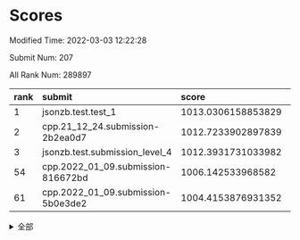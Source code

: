 # Scores

Modified Time: 2022-03-03 12:22:28

Submit Num: 207

All Rank Num: 289897

| rank |               submit               |       score        |       sigma        | pk_num |
| :--- | :--------------------------------- | :----------------- | :----------------- | :----- |
| 1    | jsonzb.test.test_1                 | 1013.0306158853829 | 0.8248600791028395 | 5604   |
| 2    | cpp.21_12_24.submission-2b2ea0d7   | 1012.7233902897839 | 0.8127816933235879 | 5603   |
| 3    | jsonzb.test.submission_level_4     | 1012.3931731033982 | 0.7755941627355759 | 5605   |
| 54   | cpp.2022_01_09.submission-816672bd | 1006.142533968582  | 0.7273616684263825 | 5602   |
| 61   | cpp.2022_01_09.submission-5b0e3de2 | 1004.4153876931352 | 0.7140534533162309 | 5598   |


<details>
<summary>全部</summary>

| rank |                 submit                 |       score        |       sigma        | pk_num |
| :--- | :------------------------------------- | :----------------- | :----------------- | :----- |
| 1    | jsonzb.test.test_1                     | 1013.0306158853829 | 0.8248600791028395 | 5604   |
| 2    | cpp.21_12_24.submission-2b2ea0d7       | 1012.7233902897839 | 0.8127816933235879 | 5603   |
| 3    | jsonzb.test.submission_level_4         | 1012.3931731033982 | 0.7755941627355759 | 5605   |
| 4    | gobigger.level_3.submission_level_3_34 | 1011.5846863451214 | 0.7914006679888687 | 5601   |
| 5    | gobigger.level_3.submission_level_3_35 | 1011.5727040573762 | 0.7815735112921464 | 5600   |
| 6    | gobigger.level_3.submission_level_3_19 | 1011.4440058022396 | 0.7702828154752939 | 5605   |
| 7    | gobigger.level_3.submission_level_3_20 | 1011.3298337941039 | 0.7769104974373211 | 5603   |
| 8    | gobigger.level_3.submission_level_3_42 | 1011.095601559471  | 0.7564141106528292 | 5598   |
| 9    | gobigger.level_3.submission_level_3_27 | 1011.020738267898  | 0.7609837095940617 | 5606   |
| 10   | gobigger.level_3.submission_level_3_14 | 1011.0024664907882 | 0.7752775310990013 | 5604   |
| 11   | gobigger.level_3.submission_level_3_40 | 1010.914834948175  | 0.7596700693101199 | 5595   |
| 12   | gobigger.level_3.submission_level_3_3  | 1010.8663501231003 | 0.7776715659129272 | 5600   |
| 13   | gobigger.level_3.submission_level_3_0  | 1010.7923896419501 | 0.7574251943838941 | 5602   |
| 14   | gobigger.level_3.submission_level_3_5  | 1010.7173316857425 | 0.7839625908658401 | 5603   |
| 15   | gobigger.level_3.submission_level_3_23 | 1010.7000394988419 | 0.7788948325002745 | 5600   |
| 16   | gobigger.level_3.submission_level_3_36 | 1010.6999856157363 | 0.7647754292540857 | 5607   |
| 17   | gobigger.level_3.submission_level_3_38 | 1010.6065755831926 | 0.76158611323264   | 5605   |
| 18   | gobigger.level_3.submission_level_3_47 | 1010.53889995991   | 0.7497042969414895 | 5604   |
| 19   | gobigger.level_3.submission_level_3_45 | 1010.4911670741882 | 0.7635554720310049 | 5599   |
| 20   | gobigger.level_3.submission_level_3_44 | 1010.3957383175723 | 0.756379340145813  | 5603   |
| 21   | gobigger.level_3.submission_level_3_32 | 1010.3942672478817 | 0.7592522443314994 | 5600   |
| 22   | gobigger.level_3.submission_level_3_1  | 1010.2550202352608 | 0.771501473166867  | 5601   |
| 23   | gobigger.level_3.submission_level_3_43 | 1010.205174963455  | 0.7711896315024889 | 5604   |
| 24   | gobigger.level_3.submission_level_3_10 | 1010.1967821251317 | 0.7415935251171188 | 5603   |
| 25   | gobigger.level_3.submission_level_3_17 | 1010.1797271247624 | 0.7756048866593013 | 5606   |
| 26   | gobigger.level_3.submission_level_3_7  | 1010.162462458163  | 0.7673798059964508 | 5603   |
| 27   | gobigger.level_3.submission_level_3_33 | 1010.124429291343  | 0.7456955810865261 | 5607   |
| 28   | gobigger.level_3.submission_level_3_6  | 1010.1169798400364 | 0.7560540141214811 | 5601   |
| 29   | gobigger.level_3.submission_level_3_11 | 1010.1075638262179 | 0.7215824894728249 | 5598   |
| 30   | gobigger.level_3.submission_level_3_25 | 1010.0440518337284 | 0.7459760433766289 | 5603   |
| 31   | gobigger.level_3.submission_level_3_22 | 1010.0092773213768 | 0.7610558849862988 | 5597   |
| 32   | gobigger.level_3.submission_level_3_46 | 1009.9904205345101 | 0.7697769723631762 | 5600   |
| 33   | gobigger.level_3.submission_level_3_26 | 1009.8971056426852 | 0.7707859612692299 | 5606   |
| 34   | gobigger.level_3.submission_level_3_30 | 1009.8913140178432 | 0.7646311504182612 | 5607   |
| 35   | gobigger.level_3.submission_level_3_29 | 1009.8602450605495 | 0.7494793579202224 | 5599   |
| 36   | gobigger.level_3.submission_level_3_4  | 1009.6856749762259 | 0.7461903749831236 | 5599   |
| 37   | gobigger.level_3.submission_level_3_48 | 1009.6191822017918 | 0.7668171110069575 | 5601   |
| 38   | gobigger.level_3.submission_level_3_24 | 1009.5658818365964 | 0.7606136336916544 | 5605   |
| 39   | gobigger.level_3.submission_level_3_41 | 1009.564802740855  | 0.7577641781077977 | 5605   |
| 40   | gobigger.level_3.submission_level_3_16 | 1009.5546821634264 | 0.7559864308146536 | 5601   |
| 41   | gobigger.level_3.submission_level_3_39 | 1009.5287917725716 | 0.7425617250540947 | 5601   |
| 42   | gobigger.level_3.submission_level_3_2  | 1009.4924046722864 | 0.7725105889772761 | 5598   |
| 43   | gobigger.level_3.submission_level_3_21 | 1009.4443084147571 | 0.7695585707505389 | 5602   |
| 44   | gobigger.level_3.submission_level_3_13 | 1009.4413459576379 | 0.7561947914191192 | 5600   |
| 45   | gobigger.level_3.submission_level_3_49 | 1009.3842064054633 | 0.7386359442641424 | 5603   |
| 46   | gobigger.level_3.submission_level_3_12 | 1009.1658347490143 | 0.7300803669532473 | 5594   |
| 47   | gobigger.level_3.submission_level_3_8  | 1009.1347992166346 | 0.730814599311474  | 5603   |
| 48   | gobigger.level_3.submission_level_3_28 | 1009.0014581427636 | 0.7502141474947132 | 5603   |
| 49   | gobigger.level_3.submission_level_3_9  | 1008.9002705704673 | 0.7678113836448689 | 5598   |
| 50   | gobigger.level_3.submission_level_3_31 | 1008.8385248417572 | 0.7379897606673206 | 5601   |
| 51   | gobigger.level_3.submission_level_3_37 | 1008.8220737563233 | 0.7418003662313282 | 5605   |
| 52   | gobigger.level_3.submission_level_3_15 | 1008.6790709098761 | 0.7373026791512429 | 5597   |
| 53   | gobigger.level_3.submission_level_3_18 | 1008.5567608621443 | 0.7297866603276174 | 5598   |
| 54   | cpp.2022_01_09.submission-816672bd     | 1006.142533968582  | 0.7273616684263825 | 5602   |
| 55   | gobigger.level_1.submission_level_1_4  | 1005.1271665221136 | 0.7232229165428057 | 5601   |
| 56   | gobigger.level_1.submission_level_1_28 | 1004.8746570149165 | 0.7266839011699029 | 5602   |
| 57   | gobigger.level_1.submission_level_1_12 | 1004.86356650684   | 0.716151039129542  | 5607   |
| 58   | gobigger.level_1.submission_level_1_21 | 1004.6130688221949 | 0.7186205521887331 | 5603   |
| 59   | gobigger.level_1.submission_level_1_16 | 1004.4425570632505 | 0.7267602577861183 | 5606   |
| 60   | gobigger.level_1.submission_level_1_8  | 1004.4154450889217 | 0.723543385202241  | 5596   |
| 61   | cpp.2022_01_09.submission-5b0e3de2     | 1004.4153876931352 | 0.7140534533162309 | 5598   |
| 62   | gobigger.level_1.submission_level_1_48 | 1004.3647130253139 | 0.7127880321089511 | 5603   |
| 63   | gobigger.level_1.submission_level_1_18 | 1004.1672592538283 | 0.7230031883587028 | 5603   |
| 64   | gobigger.level_1.submission_level_1_11 | 1004.1001670737153 | 0.72714469409761   | 5602   |
| 65   | gobigger.level_1.submission_level_1_6  | 1004.0594913522817 | 0.71484959633349   | 5599   |
| 66   | gobigger.level_1.submission_level_1_41 | 1004.0085946714069 | 0.7301452513903661 | 5600   |
| 67   | gobigger.level_1.submission_level_1_24 | 1003.9422411896569 | 0.7157426494101355 | 5604   |
| 68   | gobigger.level_1.submission_level_1_2  | 1003.9197771308868 | 0.7201568428402144 | 5603   |
| 69   | gobigger.level_1.submission_level_1_38 | 1003.8650103393485 | 0.720203234669954  | 5605   |
| 70   | gobigger.level_1.submission_level_1_49 | 1003.8173684778686 | 0.7223025262279925 | 5605   |
| 71   | gobigger.level_1.submission_level_1_3  | 1003.6400492057568 | 0.7100395313478172 | 5603   |
| 72   | gobigger.level_1.submission_level_1_0  | 1003.5991633439123 | 0.7273653553348132 | 5602   |
| 73   | gobigger.level_1.submission_level_1_26 | 1003.5288742571216 | 0.7139743276126865 | 5604   |
| 74   | gobigger.level_1.submission_level_1_47 | 1003.5235676042535 | 0.7222501483305701 | 5600   |
| 75   | gobigger.level_1.submission_level_1_37 | 1003.515838699337  | 0.7246675983505735 | 5600   |
| 76   | gobigger.level_1.submission_level_1_34 | 1003.4922553419455 | 0.7096024011248754 | 5604   |
| 77   | gobigger.level_1.submission_level_1_7  | 1003.4170795116188 | 0.7104625111878278 | 5605   |
| 78   | gobigger.level_1.submission_level_1_1  | 1003.3524982677181 | 0.7231086506041945 | 5599   |
| 79   | gobigger.level_1.submission_level_1_15 | 1003.1953574544932 | 0.7091013120911425 | 5603   |
| 80   | gobigger.level_1.submission_level_1_25 | 1003.1926571629498 | 0.7328481032027767 | 5596   |
| 81   | gobigger.level_1.submission_level_1_20 | 1003.1476115971185 | 0.7270337103610864 | 5600   |
| 82   | gobigger.level_1.submission_level_1_43 | 1003.1433085848993 | 0.7092216581351276 | 5602   |
| 83   | gobigger.level_1.submission_level_1_30 | 1003.0919385358104 | 0.7240256708190383 | 5599   |
| 84   | gobigger.level_1.submission_level_1_31 | 1003.0462576904015 | 0.7314515532325808 | 5600   |
| 85   | gobigger.level_1.submission_level_1_42 | 1003.0310990283905 | 0.7096484548648594 | 5604   |
| 86   | gobigger.level_1.submission_level_1_9  | 1003.0214996311691 | 0.7096893684703873 | 5603   |
| 87   | gobigger.level_1.submission_level_1_29 | 1003.011294202453  | 0.7096625258022118 | 5603   |
| 88   | gobigger.level_1.submission_level_1_22 | 1003.0057413817311 | 0.7086425909733648 | 5604   |
| 89   | gobigger.level_1.submission_level_1_23 | 1003.004215161117  | 0.7273962785834023 | 5602   |
| 90   | gobigger.level_1.submission_level_1_27 | 1002.9879372718888 | 0.7291309574814789 | 5601   |
| 91   | gobigger.level_1.submission_level_1_45 | 1002.9487433760141 | 0.7130463308368586 | 5600   |
| 92   | gobigger.level_1.submission_level_1_46 | 1002.9474173800531 | 0.7157153758292157 | 5605   |
| 93   | gobigger.level_1.submission_level_1_39 | 1002.9356521144483 | 0.7197468136181244 | 5606   |
| 94   | gobigger.level_1.submission_level_1_35 | 1002.8753195247718 | 0.7258612691580039 | 5603   |
| 95   | gobigger.level_1.submission_level_1_17 | 1002.8209828592825 | 0.7198188045092327 | 5601   |
| 96   | gobigger.level_1.submission_level_1_44 | 1002.8022537489854 | 0.7213241015655818 | 5600   |
| 97   | gobigger.level_1.submission_level_1_19 | 1002.7843413592115 | 0.7165236962543046 | 5603   |
| 98   | gobigger.level_1.submission_level_1_13 | 1002.7369243113632 | 0.7313742720899791 | 5603   |
| 99   | gobigger.level_1.submission_level_1_40 | 1002.5855317500666 | 0.724518660716247  | 5600   |
| 100  | gobigger.level_1.submission_level_1_5  | 1002.5544268389743 | 0.7212069417290836 | 5604   |
| 101  | gobigger.level_1.submission_level_1_10 | 1002.456120885483  | 0.7114430792915094 | 5601   |
| 102  | gobigger.level_1.submission_level_1_14 | 1002.3609235756085 | 0.7206318555958195 | 5602   |
| 103  | gobigger.level_1.submission_level_1_33 | 1002.3104451738203 | 0.7127642495139916 | 5607   |
| 104  | gobigger.level_1.submission_level_1_36 | 1002.2290091809795 | 0.7228131997187279 | 5600   |
| 105  | gobigger.level_1.submission_level_1_32 | 1001.8126561491115 | 0.703186691686612  | 5603   |
| 106  | gobigger.random.submission_random_38   | 997.5714008806468  | 0.7102246472947039 | 5606   |
| 107  | gobigger.random.submission_random_32   | 997.2150698460727  | 0.7063277414976046 | 5604   |
| 108  | gobigger.random.submission_random_37   | 996.9436217532261  | 0.7050715275941153 | 5604   |
| 109  | gobigger.random.submission_random_43   | 996.9399011466926  | 0.7053415782328216 | 5603   |
| 110  | gobigger.random.submission_random_42   | 996.7724659190123  | 0.71664134179249   | 5601   |
| 111  | gobigger.random.submission_random_11   | 996.6630861713675  | 0.7113458462937337 | 5598   |
| 112  | gobigger.random.submission_random_35   | 996.5578420665421  | 0.6986732846452928 | 5602   |
| 113  | gobigger.random.submission_random_10   | 996.5160502040918  | 0.7109979541635901 | 5603   |
| 114  | gobigger.random.submission_random_40   | 996.4588051257648  | 0.7064890954750053 | 5603   |
| 115  | gobigger.random.submission_random_21   | 996.4561684880483  | 0.7050136503566973 | 5604   |
| 116  | gobigger.random.submission_random_45   | 996.3538745079518  | 0.720269229136217  | 5609   |
| 117  | gobigger.random.submission_random_49   | 996.3235665623615  | 0.7013491105166932 | 5596   |
| 118  | gobigger.random.submission_random_29   | 996.3071973593833  | 0.6988046568737184 | 5604   |
| 119  | gobigger.random.submission_random_0    | 996.3034356495275  | 0.723559907320285  | 5608   |
| 120  | gobigger.random.submission_random_19   | 996.290851863795   | 0.7062357281082579 | 5601   |
| 121  | gobigger.random.submission_random_9    | 996.2794315672921  | 0.712976101071972  | 5601   |
| 122  | gobigger.random.submission_random_26   | 996.2171280968952  | 0.7145960259755757 | 5603   |
| 123  | gobigger.random.submission_random_16   | 996.1979928862851  | 0.6996054997233996 | 5603   |
| 124  | gobigger.random.submission_random_34   | 996.1377365984239  | 0.7156006389313038 | 5602   |
| 125  | gobigger.random.submission_random_14   | 996.1348429097769  | 0.7175131832936065 | 5597   |
| 126  | gobigger.random.submission_random_30   | 996.1257355508582  | 0.7190122318677458 | 5600   |
| 127  | gobigger.random.submission_random_46   | 996.1244721167477  | 0.7128784338419327 | 5602   |
| 128  | gobigger.random.submission_random_3    | 996.1202703139347  | 0.7064645525896924 | 5604   |
| 129  | gobigger.random.submission_random_20   | 996.0958297657393  | 0.7132918955466958 | 5606   |
| 130  | gobigger.random.submission_random_27   | 995.9791395710034  | 0.7141853378835339 | 5603   |
| 131  | gobigger.random.submission_random_33   | 995.9407333538996  | 0.7230177708882647 | 5605   |
| 132  | gobigger.random.submission_random_28   | 995.8525569858592  | 0.7176851706452761 | 5596   |
| 133  | gobigger.random.submission_random_7    | 995.8385406074384  | 0.6972555732458028 | 5600   |
| 134  | gobigger.random.submission_random_22   | 995.7953558141731  | 0.722474871065624  | 5598   |
| 135  | gobigger.random.submission_random_6    | 995.7880993123796  | 0.7141814551358601 | 5607   |
| 136  | gobigger.random.submission_random_44   | 995.738186480512   | 0.7157474309456054 | 5600   |
| 137  | gobigger.random.submission_random_13   | 995.7237184227579  | 0.7073155787164752 | 5600   |
| 138  | gobigger.random.submission_random_17   | 995.7113951848172  | 0.7263993383683317 | 5601   |
| 139  | gobigger.random.submission_random_24   | 995.6918300066119  | 0.7166053644071785 | 5599   |
| 140  | gobigger.random.submission_random_48   | 995.6853616465647  | 0.707931865140253  | 5598   |
| 141  | gobigger.random.submission_random_31   | 995.5316880249127  | 0.7073453583667738 | 5605   |
| 142  | gobigger.random.submission_random_2    | 995.5286528339878  | 0.7137640195544499 | 5605   |
| 143  | gobigger.random.submission_random_47   | 995.4264254844279  | 0.7067782994229024 | 5601   |
| 144  | gobigger.random.submission_random_41   | 995.424986533011   | 0.7284253825739176 | 5599   |
| 145  | gobigger.random.submission_random_15   | 995.395965792578   | 0.7234226808293032 | 5602   |
| 146  | gobigger.random.submission_random_5    | 995.3535027043978  | 0.7188374693352726 | 5601   |
| 147  | gobigger.random.submission_random_23   | 995.3138064361779  | 0.7073370129719333 | 5599   |
| 148  | gobigger.random.submission_random_18   | 995.3130926134668  | 0.7149420859684813 | 5604   |
| 149  | gobigger.random.submission_random_12   | 995.2959833871749  | 0.7036076413109558 | 5603   |
| 150  | gobigger.random.submission_random_1    | 995.1977684769528  | 0.7161448196284446 | 5598   |
| 151  | gobigger.random.submission_random_4    | 995.1328298307424  | 0.7323595116092895 | 5606   |
| 152  | gobigger.random.submission_random_25   | 995.1264144775267  | 0.7245138037715463 | 5602   |
| 153  | gobigger.random.submission_random_8    | 994.9734150373386  | 0.7099678778551868 | 5604   |
| 154  | gobigger.random.submission_random_39   | 994.9065543393625  | 0.7201086068935039 | 5602   |
| 155  | gobigger.random.submission_random_36   | 994.5282854029689  | 0.7259847420969071 | 5603   |
| 156  | gobigger.level_2.submission_level_2_12 | 993.7526956488301  | 0.7538253010190632 | 5602   |
| 157  | gobigger.level_2.submission_level_2_15 | 993.617051132139   | 0.7264003402376558 | 5601   |
| 158  | gobigger.level_2.submission_level_2_45 | 993.5556550550018  | 0.7316876562322585 | 5597   |
| 159  | gobigger.level_2.submission_level_2_27 | 993.4507911481898  | 0.7335082622709437 | 5604   |
| 160  | gobigger.level_2.submission_level_2_16 | 993.1351542634254  | 0.7390923096893164 | 5599   |
| 161  | gobigger.level_2.submission_level_2_8  | 992.9062766806488  | 0.7197937421787965 | 5597   |
| 162  | gobigger.level_2.submission_level_2_48 | 992.8776883397567  | 0.7243128141125478 | 5603   |
| 163  | gobigger.level_2.submission_level_2_18 | 992.8642898593927  | 0.7201388379493403 | 5607   |
| 164  | gobigger.level_2.submission_level_2_11 | 992.8208701240114  | 0.7546707989637107 | 5602   |
| 165  | gobigger.level_2.submission_level_2_46 | 992.7643900411387  | 0.7305033559856431 | 5603   |
| 166  | gobigger.level_2.submission_level_2_37 | 992.5725453146732  | 0.7443829438012953 | 5598   |
| 167  | gobigger.level_2.submission_level_2_31 | 992.4674783401056  | 0.7495912270261508 | 5609   |
| 168  | gobigger.level_2.submission_level_2_28 | 992.4498050602157  | 0.7473542065926643 | 5608   |
| 169  | gobigger.level_2.submission_level_2_26 | 992.4479498314253  | 0.7358263623394042 | 5606   |
| 170  | gobigger.level_2.submission_level_2_25 | 992.2393553635598  | 0.7520941040437016 | 5598   |
| 171  | gobigger.level_2.submission_level_2_7  | 992.1855937593299  | 0.7601490488945452 | 5604   |
| 172  | gobigger.level_2.submission_level_2_22 | 992.1853804028419  | 0.7488852929123339 | 5600   |
| 173  | gobigger.level_2.submission_level_2_42 | 992.1784068048083  | 0.7584916631386561 | 5601   |
| 174  | gobigger.level_2.submission_level_2_24 | 992.122798420298   | 0.7373439878412421 | 5600   |
| 175  | gobigger.level_2.submission_level_2_2  | 992.1225800612185  | 0.743785818078583  | 5603   |
| 176  | gobigger.level_2.submission_level_2_3  | 992.0607031608952  | 0.7418928414469326 | 5603   |
| 177  | gobigger.level_2.submission_level_2_44 | 992.0414326219635  | 0.7457155764476946 | 5603   |
| 178  | gobigger.level_2.submission_level_2_36 | 992.0194662397945  | 0.7550585221558953 | 5603   |
| 179  | gobigger.level_2.submission_level_2_33 | 992.0032074071689  | 0.7527842946044294 | 5602   |
| 180  | gobigger.level_2.submission_level_2_19 | 991.957941094298   | 0.7290669532179994 | 5602   |
| 181  | gobigger.level_2.submission_level_2_13 | 991.9259846085251  | 0.7486101800785389 | 5599   |
| 182  | gobigger.level_2.submission_level_2_40 | 991.8984378726807  | 0.74713335822331   | 5604   |
| 183  | gobigger.level_2.submission_level_2_17 | 991.8371352193941  | 0.7407984915609835 | 5598   |
| 184  | gobigger.level_2.submission_level_2_1  | 991.7923952305742  | 0.7538924043904253 | 5601   |
| 185  | gobigger.level_2.submission_level_2_0  | 991.7570965917591  | 0.7497649207257245 | 5603   |
| 186  | gobigger.level_2.submission_level_2_49 | 991.7228141082063  | 0.7574200924375061 | 5596   |
| 187  | gobigger.level_2.submission_level_2_9  | 991.7188559666976  | 0.7378443822437191 | 5597   |
| 188  | gobigger.level_2.submission_level_2_29 | 991.6973933955476  | 0.7546584992039348 | 5599   |
| 189  | gobigger.level_2.submission_level_2_43 | 991.5999301544169  | 0.745732799339976  | 5603   |
| 190  | gobigger.level_2.submission_level_2_38 | 991.483081974016   | 0.7454098800166147 | 5600   |
| 191  | gobigger.level_2.submission_level_2_20 | 991.4178747698278  | 0.7645331176833344 | 5598   |
| 192  | gobigger.level_2.submission_level_2_14 | 991.2697421777065  | 0.7409324843080339 | 5601   |
| 193  | gobigger.level_2.submission_level_2_47 | 991.2148592504835  | 0.7523714895375323 | 5604   |
| 194  | gobigger.level_2.submission_level_2_21 | 991.2127080293186  | 0.7549384891766339 | 5604   |
| 195  | gobigger.level_2.submission_level_2_35 | 991.1889708123015  | 0.7603934522770822 | 5605   |
| 196  | gobigger.level_2.submission_level_2_4  | 991.0724756739405  | 0.7797868732620339 | 5603   |
| 197  | gobigger.level_2.submission_level_2_39 | 991.0321745870652  | 0.7668828155864047 | 5599   |
| 198  | gobigger.level_2.submission_level_2_6  | 990.8353359505612  | 0.7404894491023022 | 5598   |
| 199  | gobigger.level_2.submission_level_2_5  | 990.809142561407   | 0.775879630898709  | 5600   |
| 200  | gobigger.level_2.submission_level_2_41 | 990.6270635921841  | 0.7656182581826282 | 5599   |
| 201  | gobigger.level_2.submission_level_2_30 | 990.4608636351479  | 0.7510599893155775 | 5597   |
| 202  | gobigger.level_2.submission_level_2_32 | 990.2464643614392  | 0.750406812563218  | 5601   |
| 203  | gobigger.level_2.submission_level_2_34 | 990.1736141956724  | 0.7668058246609977 | 5607   |
| 204  | gobigger.level_2.submission_level_2_10 | 990.1712462859444  | 0.7762493505815213 | 5604   |
| 205  | gobigger.level_2.submission_level_2_23 | 989.4032823562753  | 0.7926057377828167 | 5596   |
| 206  | gobigger.none.submission_none_0        | 978.8469134342369  | 1.1998390930108518 | 5603   |
| 207  | gobigger.none.submission_none_1        | 975.6609695501406  | 1.5564236085228513 | 5605   |

</details>